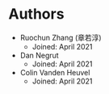 # Authors

- Ruochun Zhang (章若淳)
	- Joined: April 2021
- Dan Negrut
	- Joined: April 2021
- Colin Vanden Heuvel
	- Joined: April 2021
